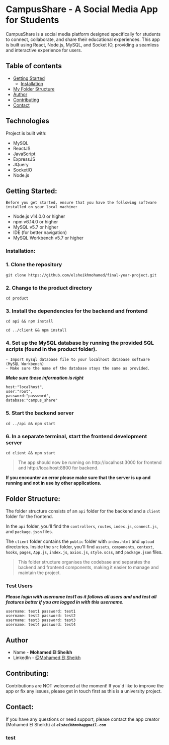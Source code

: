# CampusShare - A Social Media App for Students

CampusShare is a social media platform designed specifically for students to connect, collaborate, and share their educational experiences. This app is built using React, Node.js, MySQL, and Socket IO, providing a seamless and interactive experience for users.

## Table of contents

- [Getting Started](#getting-started)
  - [Installation](#installation)
- [My Folder Structure](#my-folder-structure)
- [Author](#author)
- [Contributing](#contributing)
- [Contact](#contact)


## Technologies

Project is built with:

* MySQL 
* ReactJS
* JavaScript 
* ExpressJS
* JQuery
* SocketIO
* Node.js

## Getting Started:

`Before you get started, ensure that you have the following software installed on your local machine:`

- Node.js v14.0.0 or higher
- npm v6.14.0 or higher
- MySQL v5.7 or higher
- IDE (for better navigation)
- MySQL Workbench v5.7 or higher

### Installation:

### 1. Clone the repository
    git clone https://github.com/elsheikhmohamed/final-year-project.git

### 2. Change to the product directory

    cd product

### 3. Install the dependencies for the backend and frontend

    cd api && npm install

    cd ../client && npm install

### 4. Set up the MySQL database by running the provided SQL scripts (found in the product folder).

    - Import mysql database file to your localhost database software (MySQL Workbench)
    - Make sure the name of the database stays the same as provided.

***Make sure these information is right***

``` 
host:"localhost",
user:"root",
password:"password",
database:"campus_share"
```

### 5. Start the backend server
    cd ../api && npm start

### 6. In a separate terminal, start the frontend development server

    cd client && npm start

> The app should now be running on http://localhost:3000 for frontend and http://localhost:8800 for backend. 

**If you encounter an error please make sure that the server is up and running and not in use by other applications.**

## Folder Structure:

The folder structure consists of an `api` folder for the backend and a `client` folder for the frontend.

In the `api` folder, you'll find the `controllers`, `routes`, `index.js`, `connect.js`, and `package.json` files.

The `client` folder contains the `public` folder with `index.html` and `upload` directories. Inside the `src` folder, you'll find `assets`, `components`, `context`, `hooks`, `pages`, `App.js`, `index.js`, `axios.js`, `style.scss`, and `package.json` files.

> This folder structure organises the codebase and separates the backend and frontend components, making it easier to manage and maintain the project.

### Test Users

***Please login with username test1 as it follows all users and and test all features better if you are logged in with this username.***

    username: test1 password: test1
    username: test2 password: test2
    username: test3 password: test3
    username: test4 password: test4

## Author

- Name - **Mohamed El Sheikh**
- LinkedIn - [@Mohamed El Sheikh](https://www.linkedin.com/in/mohamed-el-sheikh-b3854a196/)


## Contributing:

Contributions are NOT welcomed at the moment! If you'd like to improve the app or fix any issues, please get in touch first as this is a university project.


## Contact:

If you have any questions or need support, please contact the app creator (Mohamed El Sheikh) at ***`elsheikhmoha@gmail.com`***


### test 